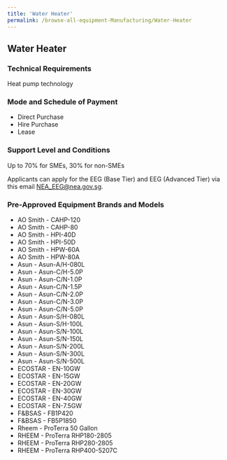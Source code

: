 ```yaml
---
title: 'Water Heater'
permalink: /browse-all-equipment-Manufacturing/Water-Heater
---
```


## Water Heater

### Technical Requirements

Heat pump technology 

### Mode and Schedule of Payment 

- Direct Purchase
- Hire Purchase
- Lease

### Support Level and Conditions

Up to 70% for SMEs, 30% for non-SMEs

Applicants can apply for the EEG (Base Tier) and EEG (Advanced Tier) via this email <a title="" href="mailto:NEA_EEG@nea.gov.sg" target="_blank" rel="noopener">NEA_EEG@nea.gov.sg</a>.

### Pre-Approved Equipment Brands and Models

- AO Smith - CAHP-120
- AO Smith - CAHP-80
- AO Smith - HPI-40D
- AO Smith - HPI-50D
- AO Smith - HPW-60A
- AO Smith - HPW-80A
- Asun - Asun-A/H-080L
- Asun - Asun-C/H-5.0P
- Asun - Asun-C/N-1.0P
- Asun - Asun-C/N-1.5P
- Asun - Asun-C/N-2.0P
- Asun - Asun-C/N-3.0P
- Asun - Asun-C/N-5.0P
- Asun - Asun-S/H-080L
- Asun - Asun-S/H-100L
- Asun - Asun-S/N-100L
- Asun - Asun-S/N-150L
- Asun - Asun-S/N-200L
- Asun - Asun-S/N-300L
- Asun - Asun-S/N-500L
- ECOSTAR - EN-10GW
- ECOSTAR - EN-15GW
- ECOSTAR - EN-20GW
- ECOSTAR - EN-30GW
- ECOSTAR - EN-40GW
- ECOSTAR - EN-7.5GW
- F&BSAS - FB1P420
- F&BSAS - FB5P1850
- Rheem - ProTerra 50 Gallon
- RHEEM - ProTerra RHP180-2805
- RHEEM - ProTerra RHP280-2805
- RHEEM - ProTerra RHP400-5207C
